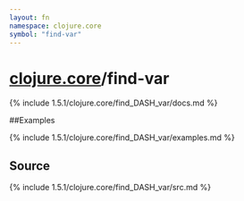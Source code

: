 ```yaml
---
layout: fn
namespace: clojure.core
symbol: "find-var"
---
```


# [clojure.core](../)/find-var

{% include 1.5.1/clojure.core/find_DASH_var/docs.md %}

##Examples

{% include 1.5.1/clojure.core/find_DASH_var/examples.md %}
## Source
{% include 1.5.1/clojure.core/find_DASH_var/src.md %}

